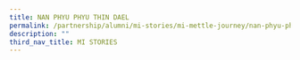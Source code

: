 ```yaml
---
title: NAN PHYU PHYU THIN DAEL
permalink: /partnership/alumni/mi-stories/mi-mettle-journey/nan-phyu-phyu-thin-dael/
description: ""
third_nav_title: MI STORIES
---
```

